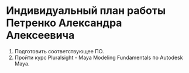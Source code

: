 # Индивидуальный план работы Петренко Александра Алексеевича
1. Подготовить соответствующее ПО.
2. Пройти курс Pluralsight - Maya Modeling Fundamentals по Autodesk Maya.
